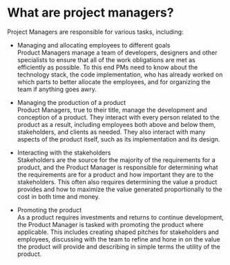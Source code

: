 
# What are project managers?

Project Managers are responsible for various tasks, including:
- Managing and allocating employees to different goals  
Product Managers manage a team of developers, designers and other specialists to ensure that all of the work obligations are met as efficiently as possible. To this end PMs need to know about the technology stack, the code implementation, who has already worked on which parts to better allocate the employees, and for organizing the team if anything goes awry.

- Managing the production of a product  
Product Managers, true to their title, manage the development and conception of a product. They interact with every person related to the product as a result, including employees both above and below them, stakeholders, and clients as needed. They also interact with many aspects of the product itself, such as its implementation and its design.

- Interacting with the stakeholders  
Stakeholders are the source for the majority of the requirements for a product, and the Product Manager is responsible for determining what the requirements are for a product and how important they are to the stakeholders. This often also requires determining the value a product provides and how to maximize the value generated proportionally to the cost in both time and money.

- Promoting the product  
As a product requires investments and returns to continue development, the Product Manager is tasked with promoting the product where applicable. This includes creating shaped pitches for stakeholders and employees, discussing with the team to refine and hone in on the value the product will provide and describing in simple terms the utility of the product.
